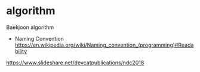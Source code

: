# algorithm

Baekjoon algorithm

* Naming Convention
<https://en.wikipedia.org/wiki/Naming_convention_(programming)#Readability>

<https://www.slideshare.net/devcatpublications/ndc2018>
